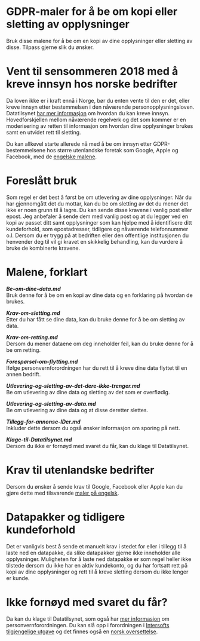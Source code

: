 # GDPR-maler for å be om kopi eller sletting av opplysninger

Bruk disse malene for å be om en kopi av dine opplysninger eller sletting av disse. Tilpass gjerne slik du ønsker.

# Vent til sensommeren 2018 med å kreve innsyn hos norske bedrifter

Da loven ikke er i kraft ennå i Norge, bør du enten vente til den er det, eller kreve innsyn etter bestemmelsen i den nåværende personopplysningsloven. Datatilsynet [har mer informasjon](https://www.datatilsynet.no/samfunnsomrader/overordnet-om-rettigheter-og-plikter/innsynsrett/) om hvordan du kan kreve innsyn. Hovedforskjellen mellom nåværende regelverk og det som kommer er en moderisering av retten til informasjon om hvordan dine opplysninger brukes samt en utvidet rett til sletting.

Du kan allkevel starte allerede nå med å be om innsyn etter GDPR-bestemmelsene hos større utenlandske foretak som Google, Apple og Facebook, med de [engelske malene](https://github.com/gdpraid/GDPR-Claim-Templates).

# Foreslått bruk

Som regel er det best å først be om utlevering av dine opplysninger. Når du har gjennomgått det du mottar, kan du be om sletting av det du mener det ikke er noen grunn til å lagre. Du kan sende disse kravene i vanlig post eller epost. Jeg anbefaler å sende dem med vanlig post og at du legger ved en kopi av passet ditt samt opplysninger som kan hjelpe med å identifisere ditt kundeforhold, som epostadresser, tidligere og nåværende telefonnummer o.l. Dersom du er trygg på at bedriften eller den offentlige institusjonen du henvender deg til vil gi kravet en skikkelig behandling, kan du vurdere å bruke de kombinerte kravene.

# Malene, forklart

***Be-om-dine-data.md***<br/>
Bruk denne for å be om en kopi av dine data og en forklaring på hvordan de brukes.

***Krav-om-sletting.md***<br/>
Etter du har fått se dine data, kan du bruke denne for å be om sletting av data.

***Krav-om-retting.md***<br/>
Dersom du mener dataene om deg inneholder feil, kan du bruke denne for å be om retting.

***Forespørsel-om-flytting.md***<br/>
Ifølge personvernforordningen har du rett til å kreve dine data flyttet til en annen bedrift.

***Utlevering-og-sletting-av-det-dere-ikke-trenger.md***<br/>
Be om utlevering av dine data og sletting av det som er overflødig.

***Utlevering-og-sletting-av-data.md***<br/>
Be om utlevering av dine data og at disse deretter slettes.

***Tillegg-for-annonse-IDer.md***<br/>
Inkluder dette dersom du også ønsker informasjon om sporing på nett.

***Klage-til-Datatilsynet.md***<br/>
Dersom du ikke er fornøyd med svaret du får, kan du klage til Datatilsynet.

# Krav til utenlandske bedrifter

Dersom du ønsker å sende krav til Google, Facebook eller Apple kan du gjøre dette med tilsvarende [maler på engelsk](https://github.com/gdpraid/GDPR-Claim-Templates).

# Datapakker og tidligere kundeforhold

Det er vanligvis best å sende et manuelt krav i stedet for eller i tillegg til å laste ned en datapakke, da slike datapakker gjerne ikke inneholder alle opplysninger. Muligheten for å laste ned datapakke er som regel heller ikke tilstede dersom du ikke har en aktiv kundekonto, og du har fortsatt rett på kopi av dine opplysninger og rett til å kreve sletting dersom du ikke lenger er kunde.

# Ikke fornøyd med svaret du får?

Da kan du klage til Datatilsynet, som også har [mer informasjon](https://www.datatilsynet.no/regelverk-og-skjema/nye-personvernregler/) om personvernforordningen. Du kan slå opp i forordningen i [Intersofts tilgjengelige utgave](https://gdpr-info.eu/) og det finnes også en [norsk oversettelse](https://www.datatilsynet.no/globalassets/global/regelverk-skjema/forordningen/uoffisiell-norsk-oversettelse-av-personvernforordningen.pdf).
